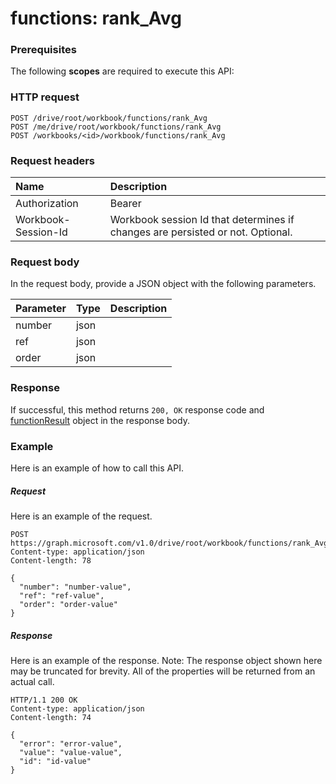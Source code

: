 # functions: rank_Avg


### Prerequisites
The following **scopes** are required to execute this API: 
### HTTP request
<!-- { "blockType": "ignored" } -->
```http
POST /drive/root/workbook/functions/rank_Avg
POST /me/drive/root/workbook/functions/rank_Avg
POST /workbooks/<id>/workbook/functions/rank_Avg

```
### Request headers
| Name       | Description|
|:---------------|:----------|
| Authorization  | Bearer <code>|
| Workbook-Session-Id  | Workbook session Id that determines if changes are persisted or not. Optional.|

### Request body
In the request body, provide a JSON object with the following parameters.

| Parameter	   | Type	|Description|
|:---------------|:--------|:----------|
|number|json||
|ref|json||
|order|json||

### Response
If successful, this method returns `200, OK` response code and [functionResult](../resources/functionresult.md) object in the response body.

### Example
Here is an example of how to call this API.
##### Request
Here is an example of the request.
<!-- {
  "blockType": "request",
  "name": "functions_rank_avg"
}-->
```http
POST https://graph.microsoft.com/v1.0/drive/root/workbook/functions/rank_Avg
Content-type: application/json
Content-length: 78

{
  "number": "number-value",
  "ref": "ref-value",
  "order": "order-value"
}
```

##### Response
Here is an example of the response. Note: The response object shown here may be truncated for brevity. All of the properties will be returned from an actual call.
<!-- {
  "blockType": "response",
  "truncated": true,
  "@odata.type": "microsoft.graph.functionResult"
} -->
```http
HTTP/1.1 200 OK
Content-type: application/json
Content-length: 74

{
  "error": "error-value",
  "value": "value-value",
  "id": "id-value"
}
```

<!-- uuid: 8fcb5dbc-d5aa-4681-8e31-b001d5168d79
2015-10-25 14:57:30 UTC -->
<!-- {
  "type": "#page.annotation",
  "description": "functions: rank_Avg",
  "keywords": "",
  "section": "documentation",
  "tocPath": ""
}-->